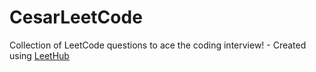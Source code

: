 # CesarLeetCode
Collection of LeetCode questions to ace the coding interview! - Created using [LeetHub](https://github.com/QasimWani/LeetHub)
